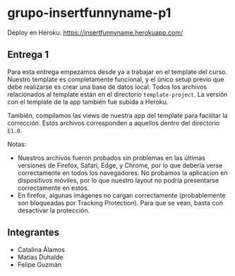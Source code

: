 # grupo-insertfunnyname-p1

Deploy en Heroku: https://insertfunnyname.herokuapp.com/

## Entrega 1

Para esta entrega empezamos desde ya a trabajar en el template del curso. Nuestro template es completamente funcional, y el único setup previo que debe realizarse es crear una base de datos local. Todos los archivos relacionados al template están en el directorio `template-project`. La versión con el template de la app también fue subida a Heroku.

También, compilamos las views de nuestra app del template para facilitar la corrección. Estos archivos corresponden a aquellos dentro del directorio `E1.0`.

Notas:

-   Nuestros archivos fueron probados sin problemas en las últimas versiones de Firefox, Safari, Edge, y Chrome, por lo que debería verse correctamente en todos los navegadores. No probamos la aplicacion en dispositivos móviles, por lo que nuestro layout no podría presentarse correctamente en estos.
-   En firefox, algunas imágenes no cargan correctamente (probablemente son bloqueadas por Tracking Protection). Para que se vean, basta con desactivar la protección.

## Integrantes

-   Catalina Álamos
-   Matías Duhalde
-   Felipe Guzmán

